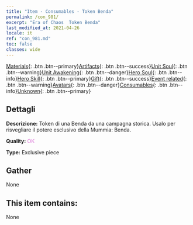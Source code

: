 ```yaml
---
title: "Item - Consumables - Token Benda"
permalink: /con_981/
excerpt: "Era of Chaos  Token Benda"
last_modified_at: 2021-04-26
locale: it
ref: "con_981.md"
toc: false
classes: wide
---
```

 [Materials](/ItemsIT/){: .btn .btn--primary}[Artifacts](/ItemsIT/Artifacts/){: .btn .btn--success}[Unit Soul](/ItemsIT/UnitSoul/){: .btn .btn--warning}[Unit Awakening](/ItemsIT/UnitAwakening/){: .btn .btn--danger}[Hero Soul](/ItemsIT/HeroSoul/){: .btn .btn--info}[Hero Skill](/ItemsIT/HeroSkill/){: .btn .btn--primary}[Gift](/ItemsIT/Gift/){: .btn .btn--success}[Event related](/ItemsIT/Events/){: .btn .btn--warning}[Avatars](/ItemsIT/Avatars/){: .btn .btn--danger}[Consumables](/ItemsIT/Consumables/){: .btn .btn--info}[Unknown](/ItemsIT/Unknown/){: .btn .btn--primary}

## Dettagli
 **Descrizione:** Token di una Benda da una campagna storica. Usalo per risvegliare il potere esclusivo della Mummia: Benda.

 **Quality:** <span style="color: #DA70D6">OK</span>

 **Type:** Exclusive piece

## Gather

  None

## This item contains:

  None

